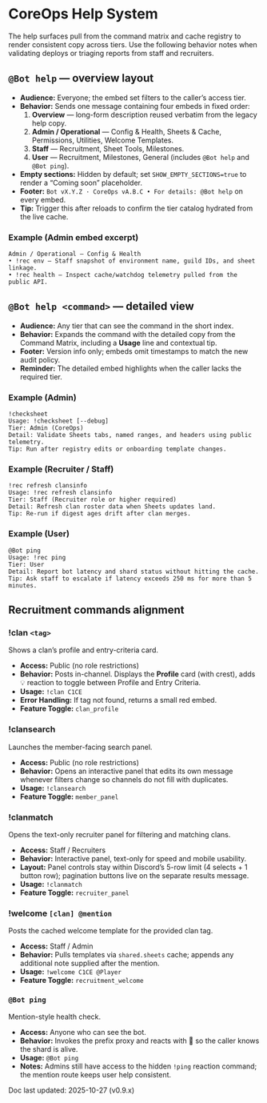 # CoreOps Help System

The help surfaces pull from the command matrix and cache registry to render consistent
copy across tiers. Use the following behavior notes when validating deploys or triaging
reports from staff and recruiters.

## `@Bot help` — overview layout
- **Audience:** Everyone; the embed set filters to the caller’s access tier.
- **Behavior:** Sends one message containing four embeds in fixed order:
  1. **Overview** — long-form description reused verbatim from the legacy help copy.
  2. **Admin / Operational** — Config & Health, Sheets & Cache, Permissions, Utilities, Welcome Templates.
  3. **Staff** — Recruitment, Sheet Tools, Milestones.
  4. **User** — Recruitment, Milestones, General (includes `@Bot help` and `@Bot ping`).
- **Empty sections:** Hidden by default; set `SHOW_EMPTY_SECTIONS=true` to render a
  “Coming soon” placeholder.
- **Footer:** `Bot vX.Y.Z · CoreOps vA.B.C • For details: @Bot help` on every embed.
- **Tip:** Trigger this after reloads to confirm the tier catalog hydrated from the live
  cache.

### Example (Admin embed excerpt)
```
Admin / Operational — Config & Health
• !rec env — Staff snapshot of environment name, guild IDs, and sheet linkage.
• !rec health — Inspect cache/watchdog telemetry pulled from the public API.
```

## `@Bot help <command>` — detailed view
- **Audience:** Any tier that can see the command in the short index.
- **Behavior:** Expands the command with the detailed copy from the Command Matrix,
  including a **Usage** line and contextual tip.
- **Footer:** Version info only; embeds omit timestamps to match the new audit policy.
- **Reminder:** The detailed embed highlights when the caller lacks the required tier.

### Example (Admin)
```
!checksheet
Usage: !checksheet [--debug]
Tier: Admin (CoreOps)
Detail: Validate Sheets tabs, named ranges, and headers using public telemetry.
Tip: Run after registry edits or onboarding template changes.
```

### Example (Recruiter / Staff)
```
!rec refresh clansinfo
Usage: !rec refresh clansinfo
Tier: Staff (Recruiter role or higher required)
Detail: Refresh clan roster data when Sheets updates land.
Tip: Re-run if digest ages drift after clan merges.
```

### Example (User)
```
@Bot ping
Usage: !rec ping
Tier: User
Detail: Report bot latency and shard status without hitting the cache.
Tip: Ask staff to escalate if latency exceeds 250 ms for more than 5 minutes.
```

## Recruitment commands alignment

### !clan `<tag>`

Shows a clan’s profile and entry-criteria card.

- **Access:** Public (no role restrictions)
- **Behavior:** Posts in-channel. Displays the **Profile** card (with crest), adds 💡 reaction to toggle between Profile and Entry Criteria.
- **Usage:** `!clan C1CE`
- **Error Handling:** If tag not found, returns a small red embed.
- **Feature Toggle:** `clan_profile`

### !clansearch

Launches the member-facing search panel.

- **Access:** Public (no role restrictions)
- **Behavior:** Opens an interactive panel that edits its own message whenever filters change so channels do not fill with duplicates.
- **Usage:** `!clansearch`
- **Feature Toggle:** `member_panel`

### !clanmatch

Opens the text-only recruiter panel for filtering and matching clans.

- **Access:** Staff / Recruiters
- **Behavior:** Interactive panel, text-only for speed and mobile usability.
- **Layout:** Panel controls stay within Discord’s 5-row limit (4 selects + 1 button row); pagination buttons live on the separate results message.
- **Usage:** `!clanmatch`
- **Feature Toggle:** `recruiter_panel`

### !welcome `[clan] @mention`

Posts the cached welcome template for the provided clan tag.

- **Access:** Staff / Admin
- **Behavior:** Pulls templates via `shared.sheets` cache; appends any additional note supplied after the mention.
- **Usage:** `!welcome C1CE @Player`
- **Feature Toggle:** `recruitment_welcome`

### `@Bot ping`

Mention-style health check.

- **Access:** Anyone who can see the bot.
- **Behavior:** Invokes the prefix proxy and reacts with 🏓 so the caller knows the shard is alive.
- **Usage:** `@Bot ping`
- **Notes:** Admins still have access to the hidden `!ping` reaction command; the mention route keeps user help consistent.

Doc last updated: 2025-10-27 (v0.9.x)
